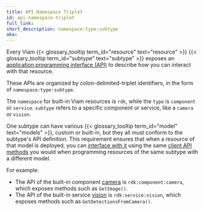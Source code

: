 ```yaml
---
title: API Namespace Triplet
id: api-namespace-triplet
full_link:
short_description: namespace:type:subtype
aka:
---
```


Every Viam {{< glossary_tooltip term_id="resource" text="resource" >}} {{< glossary_tooltip term_id="subtype" text="subtype" >}} exposes an [application programming interface (API)](https://en.wikipedia.org/wiki/API) to describe how you can interact with that resource.

These APIs are organized by colon-delimited-triplet identifiers, in the form of `namespace:type:subtype`.

The `namespace` for built-in Viam resources is `rdk`, while the `type` is `component` or `service`.
`subtype` refers to a specific component or service, like a `camera` or `vision`.

One subtype can have various {{< glossary_tooltip term_id="model" text="models" >}}, custom or built-in, but they all must conform to the subtype's API definition.
This requirement ensures that when a resource of that model is deployed, you can [interface with it](/build/program/) using the same [client API methods](/build/program/apis/) you would when programming resources of the same subtype with a different model.

For example:

- The API of the built-in component [camera](/build/configure/components/camera/) is `rdk:component:camera`, which exposes methods such as `GetImage()`.
- The API of the built-in service [vision](/build/configure/services/vision/) is `rdk:service:vision`, which exposes methods such as `GetDetectionsFromCamera()`.
